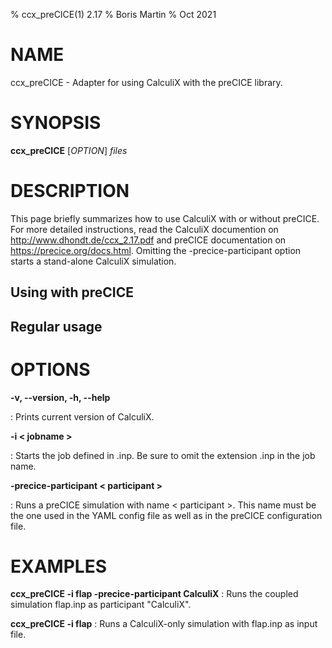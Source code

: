 % ccx_preCICE(1) 2.17
% Boris Martin
% Oct 2021

# NAME
ccx_preCICE - Adapter for using CalculiX with the preCICE library.

# SYNOPSIS
**ccx_preCICE** [*OPTION*] *files*

# DESCRIPTION

This page briefly summarizes how to use CalculiX with or without preCICE. For more detailed instructions, read the CalculiX documention on http://www.dhondt.de/ccx_2.17.pdf and preCICE documentation on https://precice.org/docs.html.
Omitting the -precice-participant option starts a stand-alone CalculiX simulation.

## Using with preCICE

## Regular usage


# OPTIONS

**-v, --version, -h, --help** 

: Prints current version of CalculiX. 

**-i < jobname >**

: Starts the job defined in <jobname>.inp. Be sure to omit the extension .inp in the job name.

**-precice-participant < participant >**

: Runs a preCICE simulation with name < participant >. This name must be the one used in the YAML config file as well as in the preCICE configuration file.

# EXAMPLES

**ccx_preCICE -i flap -precice-participant CalculiX** : Runs the coupled simulation flap.inp as participant "CalculiX".

**ccx_preCICE -i flap** : Runs a CalculiX-only simulation with flap.inp as input file.
